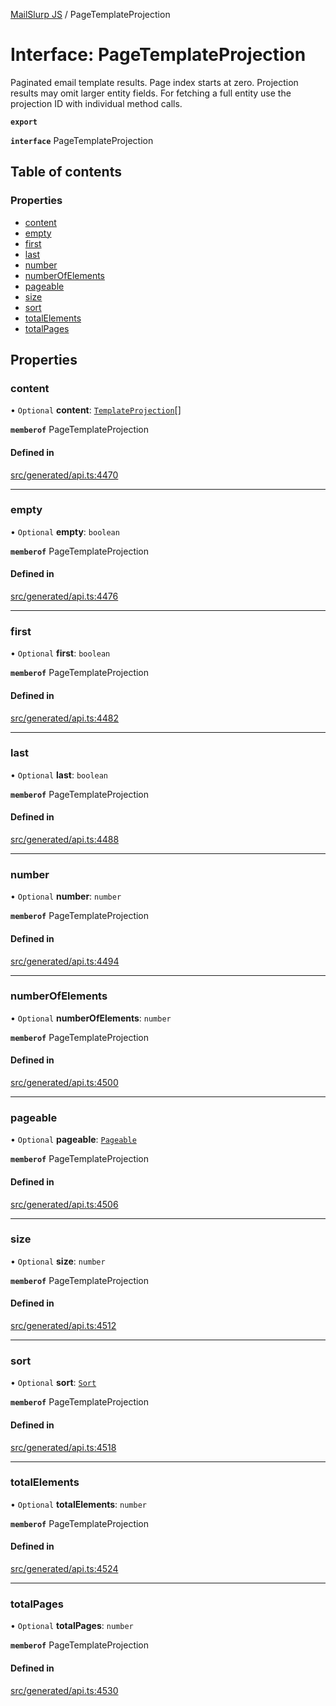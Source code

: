 [MailSlurp JS](../README.md) / PageTemplateProjection

# Interface: PageTemplateProjection

Paginated email template results. Page index starts at zero. Projection results may omit larger entity fields. For fetching a full entity use the projection ID with individual method calls.

**`export`**

**`interface`** PageTemplateProjection

## Table of contents

### Properties

- [content](PageTemplateProjection.md#content)
- [empty](PageTemplateProjection.md#empty)
- [first](PageTemplateProjection.md#first)
- [last](PageTemplateProjection.md#last)
- [number](PageTemplateProjection.md#number)
- [numberOfElements](PageTemplateProjection.md#numberofelements)
- [pageable](PageTemplateProjection.md#pageable)
- [size](PageTemplateProjection.md#size)
- [sort](PageTemplateProjection.md#sort)
- [totalElements](PageTemplateProjection.md#totalelements)
- [totalPages](PageTemplateProjection.md#totalpages)

## Properties

### content

• `Optional` **content**: [`TemplateProjection`](TemplateProjection.md)[]

**`memberof`** PageTemplateProjection

#### Defined in

[src/generated/api.ts:4470](https://github.com/mailslurp/mailslurp-client/blob/113e801/src/generated/api.ts#L4470)

___

### empty

• `Optional` **empty**: `boolean`

**`memberof`** PageTemplateProjection

#### Defined in

[src/generated/api.ts:4476](https://github.com/mailslurp/mailslurp-client/blob/113e801/src/generated/api.ts#L4476)

___

### first

• `Optional` **first**: `boolean`

**`memberof`** PageTemplateProjection

#### Defined in

[src/generated/api.ts:4482](https://github.com/mailslurp/mailslurp-client/blob/113e801/src/generated/api.ts#L4482)

___

### last

• `Optional` **last**: `boolean`

**`memberof`** PageTemplateProjection

#### Defined in

[src/generated/api.ts:4488](https://github.com/mailslurp/mailslurp-client/blob/113e801/src/generated/api.ts#L4488)

___

### number

• `Optional` **number**: `number`

**`memberof`** PageTemplateProjection

#### Defined in

[src/generated/api.ts:4494](https://github.com/mailslurp/mailslurp-client/blob/113e801/src/generated/api.ts#L4494)

___

### numberOfElements

• `Optional` **numberOfElements**: `number`

**`memberof`** PageTemplateProjection

#### Defined in

[src/generated/api.ts:4500](https://github.com/mailslurp/mailslurp-client/blob/113e801/src/generated/api.ts#L4500)

___

### pageable

• `Optional` **pageable**: [`Pageable`](Pageable.md)

**`memberof`** PageTemplateProjection

#### Defined in

[src/generated/api.ts:4506](https://github.com/mailslurp/mailslurp-client/blob/113e801/src/generated/api.ts#L4506)

___

### size

• `Optional` **size**: `number`

**`memberof`** PageTemplateProjection

#### Defined in

[src/generated/api.ts:4512](https://github.com/mailslurp/mailslurp-client/blob/113e801/src/generated/api.ts#L4512)

___

### sort

• `Optional` **sort**: [`Sort`](Sort.md)

**`memberof`** PageTemplateProjection

#### Defined in

[src/generated/api.ts:4518](https://github.com/mailslurp/mailslurp-client/blob/113e801/src/generated/api.ts#L4518)

___

### totalElements

• `Optional` **totalElements**: `number`

**`memberof`** PageTemplateProjection

#### Defined in

[src/generated/api.ts:4524](https://github.com/mailslurp/mailslurp-client/blob/113e801/src/generated/api.ts#L4524)

___

### totalPages

• `Optional` **totalPages**: `number`

**`memberof`** PageTemplateProjection

#### Defined in

[src/generated/api.ts:4530](https://github.com/mailslurp/mailslurp-client/blob/113e801/src/generated/api.ts#L4530)
